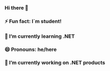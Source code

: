 ### Hi there 👋
### ⚡ Fun fact: I`m student!
### 🌱 I’m currently learning .NET
### 😄 Pronouns: he/here
### 🔭 I’m currently working on .NET products
<!--
**Mikas777/Mikas777** is a ✨ _special_ ✨ repository because its `README.md` (this file) appears on your GitHub profile.

Here are some ideas to get you started:

- 🔭 I’m currently working on ...
- 🌱 I’m currently learning ...
- 👯 I’m looking to collaborate on ...
- 🤔 I’m looking for help with ...
- 💬 Ask me about ...
- 📫 How to reach me: ...
- 😄 Pronouns: ...
- ⚡ Fun fact: ...
-->

